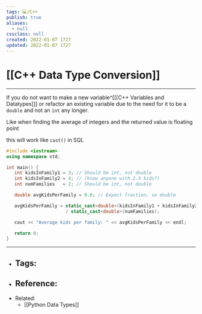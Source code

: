 ```yaml
---
tags: 💻️/C++
publish: true
aliases:
  - null
cssclass: null
created: 2022-01-07 1727
updated: 2022-01-07 1727
---
```


# [[C++ Data Type Conversion]]

---

If you do not want to make a new variable^[[[C++ Variables and Datatypes]]] or refactor an existing variable due to the need for it to be a `double` and not an `int` any longer.

Like when finding the average of integers and the returned value is floating point

this will work like `cast()` in SQL

```cpp
#include <iostream>
using namespace std;

int main() {
   int kidsInFamily1 = 3; // Should be int, not double
   int kidsInFamily2 = 4; // (know anyone with 2.3 kids?)
   int numFamilies   = 2; // Should be int, not double

   double avgKidsPerFamily = 0.0; // Expect fraction, so double

   avgKidsPerFamily = static_cast<double>(kidsInFamily1 + kidsInFamily2) 
                      / static_cast<double>(numFamilies);

   cout << "Average kids per family: " << avgKidsPerFamily << endl;

   return 0;
}
```

---

- Tags: 
	- 
- Reference:
	- 
- Related:
	- [[Python Data Types]]
